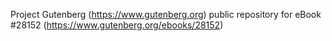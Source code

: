 Project Gutenberg (https://www.gutenberg.org) public repository for eBook #28152 (https://www.gutenberg.org/ebooks/28152)
